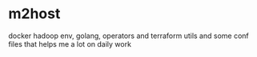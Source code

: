 # m2host
docker hadoop env, golang, operators and terraform utils and some conf files that helps me a lot on daily work
